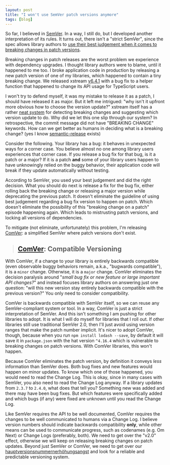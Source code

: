 ```yaml
---
layout: post
title: "I won't use SemVer patch versions anymore"
tags: [blog]
---
```


So far, I believed in [SemVer](http://semver.org/). In a way, I still do, but I developed another interpretation of its rules. It turns out, there isn't a "strict SemVer", since the spec allows library authors to [use their best judgement when it comes to breaking changes in patch versions](http://semver.org/#what-if-i-inadvertently-alter-the-public-api-in-a-way-that-is-not-compliant-with-the-version-number-change-ie-the-code-incorrectly-introduces-a-major-breaking-change-in-a-patch-release).

Breaking changes in patch releases are the worst problem we experience with dependency upgrades. I thought library authors were to blame, until it happened to me too. I broke application code in production by releasing a new patch version of one of my libraries, which happened to contain a tiny breaking change. We released xstream [v6.4.1](https://github.com/staltz/xstream/blob/master/CHANGELOG.md#641-2016-09-28) with a bug fix to a helper function that happened to change its API usage for TypeScript users.

I won't try to defend myself, it was my mistake to release it as a patch, I should have released it as major. But it left me intrigued: "why isn't it upfront more obvious how to choose the version update?" xstream itself has a rather [neat system](https://github.com/staltz/xstream/blob/725536444054caf2be494db5697ecca86235da34/tools/check-release.js) for detecting breaking changes and suggesting which version update to do. Why did we let this one slip through our system? In retrospective, the commit message did not have "BREAKING CHANGE" keywords. How can we get better as humans in deciding what is a breaking change? (yes I know [semantic-release](https://www.npmjs.com/package/semantic-release) exists)

Consider the following. Your library has a bug: it behaves in unexpected ways for a corner case. You believe almost no one among library users experiences that corner case. If you release a bug fix for that bug, is it a patch or a major? If it is a patch **and** some of your library users happen to have unknowingly relied on the buggy behavior, their application code will break if they update automatically without testing.

According to SemVer, you used your best judgement and did the right decision. What you should do next is release a fix for the bug fix, either rolling back the breaking change or releasing a major version while deprecating the previous patch. It doesn't eliminate the guideline of using best judgement regarding a bug fix version to happen on patch. Which doesn't eliminate the possibility of this "breaking change on a patch" episode happening again. Which leads to mistrusting patch versions, and locking all versions of dependencies.

To mitigate (not eliminate, unfortunately) this problem, I'm releasing [ComVer](https://github.com/staltz/comver): a simplified SemVer where patch versions don't exist.

> ## [ComVer](https://github.com/staltz/comver): Compatible Versioning

With ComVer, if a change to your library is entirely backwards compatible (even observable buggy behaviors remain, a.k.a., "bugwards compatible"), it is a `minor` change. Otherwise, it is a `major` change. ComVer eliminates the decision paralysis around "*small bug fix or new feature or large important API changes?*" and instead focuses library authors on answering just one question: "will this new version stay entirely backwards compatible with the previous version?" You only need to consider compatibility.

ComVer is backwards compatible with SemVer itself, so we can reuse any SemVer-compliant system or tool. In a way, ComVer is just a strict interpretation of SemVer. And this isn't something I am pushing for other libraries to adopt. It is what I will do myself for libraries that I roll out. If other libraries still use traditional SemVer 2.0, then I'll just avoid using version ranges that make the patch number implicit. It's nicer to adopt ComVer, though, because when you run `npm install lodash --save`, by default it will save it in `package.json` with the hat version `^4.16.4` which is vulnerable to breaking changes on patch versions. With ComVer libraries, this won't happen.

Because ComVer eliminates the patch version, by definition it conveys *less* information than SemVer does. Both bug fixes and new features would happen on minor updates. To know which one of those happened, you would need to read the Change Log. This is okay, since in many cases with SemVer, you also need to read the Change Log anyway. If a library updates from `2.3.7` to `2.4.0`, what does that tell you? Something new was added and there may have been bug fixes. But which features were specifically added and which bugs (if any) were fixed are unknown until you read the Change Log.

Like SemVer requires the API to be well documented, ComVer requires the changes to be well communicated to humans via a Change Log. I believe version numbers should indicate backwards compatibility **only**, while other means can be used to communicate progress, such as codenames (e.g. Om Next) or Change Logs (preferably, both). We need to get over the "v2.0" effect, otherwise we will keep on releasing breaking changes on patch updates. Beyond just SemVer or ComVer, we need to get over our [hauptversionsnummernerhöhungsangst](https://youtu.be/tc2UgG5L7WM?t=697) and look for a reliable and predictable versioning system.
